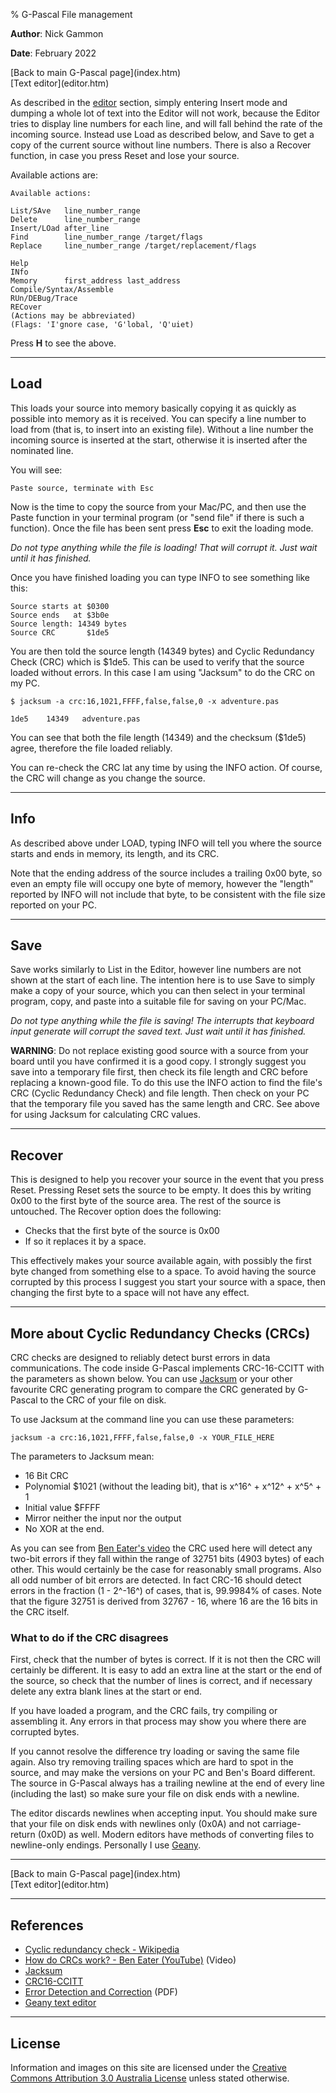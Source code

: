 % G-Pascal File management

**Author**: Nick Gammon

**Date**: February 2022

<div class='quick_link'> [Back to main G-Pascal page](index.htm)</div>
<div class='quick_link'> [Text editor](editor.htm) </div>

As described in the [editor](editor.htm) section, simply entering Insert mode and dumping a whole lot of text into the Editor will not work, because the Editor tries to display line numbers for each line, and will fall behind the rate of the incoming source. Instead use Load as described below, and Save to get a copy of the current source without line numbers. There is also  a Recover function, in case you press Reset and lose your source.

Available actions are:

```
Available actions:

List/SAve   line_number_range
Delete      line_number_range
Insert/LOad after_line
Find        line_number_range /target/flags
Replace     line_number_range /target/replacement/flags

Help
INfo
Memory      first_address last_address
Compile/Syntax/Assemble
RUn/DEBug/Trace
RECover
(Actions may be abbreviated)
(Flags: 'I'gnore case, 'G'lobal, 'Q'uiet)
```

Press **H** to see the above.

---

## Load

This loads your source into memory basically copying it as quickly as possible into memory as it is received. You can specify a line number to load from (that is, to insert into an existing file). Without a line number the incoming source is inserted at the start, otherwise it is inserted after the nominated line.

You will see:

```
Paste source, terminate with Esc
```

Now is the time to copy the source from your Mac/PC, and then use the Paste function in your terminal program (or "send file" if there is such a function). Once the file has been sent press **Esc** to exit the loading mode.

*Do not type anything while the file is loading! That will corrupt it. Just wait until it has finished.*

Once you have finished loading you can type INFO to see something like this:

```
Source starts at $0300
Source ends   at $3b0e
Source length: 14349 bytes
Source CRC       $1de5
```

You are then told the source length (14349 bytes) and Cyclic Redundancy Check (CRC) which is $1de5. This can be used to verify that the source loaded without errors. In this case I am using "Jacksum" to do the CRC on my PC.

```
$ jacksum -a crc:16,1021,FFFF,false,false,0 -x adventure.pas

1de5	14349	adventure.pas
```

You can see that both the file length (14349) and the checksum ($1de5) agree, therefore the file loaded reliably.

You can re-check the CRC lat any time by using the INFO action. Of course, the CRC will change as you change the source.

---

## Info

As described above under LOAD, typing INFO will tell you where the source starts and ends in memory, its length, and its CRC.

Note that the ending address of the source includes a trailing 0x00 byte, so even an empty file will occupy one byte of memory, however the "length" reported by INFO will not include that byte, to be consistent with the file size reported on your PC.

---

## Save

Save works similarly to List in the Editor, however line numbers are not shown at the start of each line. The intention here is to use Save to simply make a copy of your source, which you can then select in your terminal program, copy, and paste into a suitable file for saving on your PC/Mac.

*Do not type anything while the file is saving! The interrupts that keyboard input generate will corrupt the saved text. Just wait until it has finished.*

**WARNING**: Do not replace existing good source with a source from your board until you have confirmed it is a good copy. I strongly suggest you  save into a temporary file first, then check its file length and CRC before replacing a known-good file. To do this use the INFO action to find the file's CRC (Cyclic Redundancy Check) and file length. Then check on your PC that the temporary file you saved has the same length and CRC. See above for using Jacksum for calculating CRC values.


---

## Recover

This is designed to help you recover your source in the event that you press Reset. Pressing Reset sets the source to be empty. It does this by writing 0x00 to the first byte of the source area. The rest of the source is untouched.  The Recover option does the following:

* Checks that the first byte of the source is 0x00
* If so it replaces it by a space.

This effectively makes your source available again, with possibly the first byte changed from something else to a space. To avoid having the source corrupted by this process I suggest you start your source with a space, then changing the first byte to a space will not have any effect.

---

## More about Cyclic Redundancy Checks (CRCs)

CRC checks are designed to reliably detect burst errors in data communications. The code inside G-Pascal implements CRC-16-CCITT with the parameters as shown below. You can use [Jacksum](https://jacksum.net/en/index.html) or your other favourite CRC generating program to compare the CRC generated by G-Pascal to the CRC of your file on disk.

To use Jacksum at the command line you can use these parameters:

```
jacksum -a crc:16,1021,FFFF,false,false,0 -x YOUR_FILE_HERE
```

The parameters to Jacksum mean:

* 16 Bit CRC
* Polynomial $1021 (without the leading bit), that is x^16^ + x^12^ + x^5^ + 1
* Initial value $FFFF
* Mirror neither the input nor the output
* No XOR at the end.

As you can see from [Ben Eater's video](https://www.youtube.com/watch?v=izG7qT0EpBw) the CRC used here will detect any two-bit errors if they fall within the range of 32751 bits (4903 bytes) of each other. This would certainly be the case for reasonably small programs. Also all odd number of bit errors are detected. In fact CRC-16 should detect errors in the fraction (1 - 2^-16^) of cases, that is, 99.9984% of cases. Note that the figure 32751 is derived from 32767 - 16, where 16 are the 16 bits in the CRC itself.

### What to do if the CRC disagrees

First, check that the number of bytes is correct. If it is not then the CRC will certainly be different. It is easy to add an extra line at the start or the end of the source, so check that the number of lines is correct, and if necessary delete any extra blank lines at the start or end.

If you have loaded a program, and the CRC fails, try compiling or assembling it. Any errors in that process may show you where there are corrupted bytes.

If you cannot resolve the difference try loading or saving the same file again. Also try removing trailing spaces which are hard to spot in the source, and may make the versions on your PC and Ben's Board different. The source in G-Pascal always has a trailing newline at the end of every line (including the last) so make sure your file on disk ends with a newline.

The editor discards newlines when accepting input. You should make sure that your file on disk ends with newlines only (0x0A) and not carriage-return (0x0D) as well. Modern editors have methods of converting files to newline-only endings. Personally I use [Geany](https://www.geany.org/).

---

<div class='quick_link'> [Back to main G-Pascal page](index.htm)</div>
<div class='quick_link'> [Text editor](editor.htm) </div>


---

## References

* [Cyclic redundancy check - Wikipedia](https://en.wikipedia.org/wiki/Cyclic_redundancy_check)
* [How do CRCs work? - Ben Eater (YouTube)](https://www.youtube.com/watch?v=izG7qT0EpBw) (Video)
* [Jacksum](https://jacksum.net/en/index.html)
* [CRC16-CCITT](http://srecord.sourceforge.net/crc16-ccitt.html)
* [Error Detection and Correction](https://nptel.ac.in/content/storage2/courses/106105080/pdf/M3L2.pdf) (PDF)
* [Geany text editor](https://www.geany.org/)

---

## License

Information and images on this site are licensed under the [Creative Commons Attribution 3.0 Australia License](https://creativecommons.org/licenses/by/3.0/au/) unless stated otherwise.
